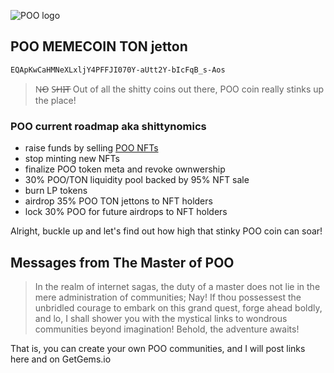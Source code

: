 ![POO logo](https://poomeme.github.io/coin/logo/256.png)

## POO MEMECOIN TON jetton
```
EQApKwCaHMNeXLxljY4PFFJI070Y-aUtt2Y-bIcFqB_s-Aos
```
> N̶O̶ S̶H̶I̶T̶
Out of all the shitty coins out there, POO coin really stinks up the place!

### POO current roadmap aka shittynomics
 - raise funds by selling [POO NFTs](https://getgems.io/collection/EQAgkh1JcNpbnLSs9GgGLaWW5qKt81oVZbDSte4rPZGNUam5)
 - stop minting new NFTs
 - finalize POO token meta and revoke ownwership
 - 30% POO/TON liquidity pool backed by 95% NFT sale
 - burn LP tokens
 - airdrop 35% POO TON jettons to NFT holders
 - lock 30% POO for future airdrops to NFT holders

Alright, buckle up and let's find out how high that stinky POO coin can soar!

## Messages from The Master of POO
> In the realm of internet sagas, the duty of a master does not lie in the mere administration of communities; Nay! If thou possessest the unbridled courage to embark on this grand quest, forge ahead boldly, and lo, I shall shower you with the mystical links to wondrous communities beyond imagination! Behold, the adventure awaits!

That is, you can create your own POO communities, and I will post links here and on GetGems.io
